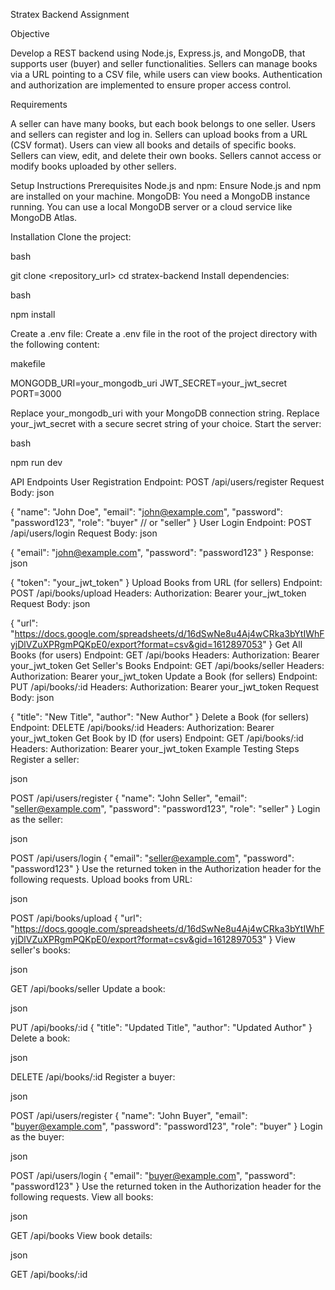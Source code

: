 Stratex Backend Assignment

Objective

Develop a REST backend using Node.js, Express.js, and MongoDB, that supports user (buyer) and seller functionalities. Sellers can manage books via a URL pointing to a CSV file, while users can view books. Authentication and authorization are implemented to ensure proper access control.

Requirements

A seller can have many books, but each book belongs to one seller.
Users and sellers can register and log in.
Sellers can upload books from a URL (CSV format).
Users can view all books and details of specific books.
Sellers can view, edit, and delete their own books.
Sellers cannot access or modify books uploaded by other sellers.

Setup Instructions
Prerequisites
Node.js and npm: Ensure Node.js and npm are installed on your machine.
MongoDB: You need a MongoDB instance running. You can use a local MongoDB server or a cloud service like MongoDB Atlas.

Installation
Clone the project:

bash

git clone <repository_url>
cd stratex-backend
Install dependencies:

bash

npm install

Create a .env file:
Create a .env file in the root of the project directory with the following content:

makefile

MONGODB_URI=your_mongodb_uri
JWT_SECRET=your_jwt_secret
PORT=3000

Replace your_mongodb_uri with your MongoDB connection string.
Replace your_jwt_secret with a secure secret string of your choice.
Start the server:

bash

npm run dev

API Endpoints
User Registration
Endpoint: POST /api/users/register
Request Body:
json

{
"name": "John Doe",
"email": "john@example.com",
"password": "password123",
"role": "buyer" // or "seller"
}
User Login
Endpoint: POST /api/users/login
Request Body:
json

{
"email": "john@example.com",
"password": "password123"
}
Response:
json

{
"token": "your_jwt_token"
}
Upload Books from URL (for sellers)
Endpoint: POST /api/books/upload
Headers:
Authorization: Bearer your_jwt_token
Request Body:
json

{
"url": "https://docs.google.com/spreadsheets/d/16dSwNe8u4Aj4wCRka3bYtIWhFyjDlVZuXPRgmPQKpE0/export?format=csv&gid=1612897053"
}
Get All Books (for users)
Endpoint: GET /api/books
Headers:
Authorization: Bearer your_jwt_token
Get Seller's Books
Endpoint: GET /api/books/seller
Headers:
Authorization: Bearer your_jwt_token
Update a Book (for sellers)
Endpoint: PUT /api/books/:id
Headers:
Authorization: Bearer your_jwt_token
Request Body:
json

{
"title": "New Title",
"author": "New Author"
}
Delete a Book (for sellers)
Endpoint: DELETE /api/books/:id
Headers:
Authorization: Bearer your_jwt_token
Get Book by ID (for users)
Endpoint: GET /api/books/:id
Headers:
Authorization: Bearer your_jwt_token
Example Testing Steps
Register a seller:

json

POST /api/users/register
{
"name": "John Seller",
"email": "seller@example.com",
"password": "password123",
"role": "seller"
}
Login as the seller:

json

POST /api/users/login
{
"email": "seller@example.com",
"password": "password123"
}
Use the returned token in the Authorization header for the following requests.
Upload books from URL:

json

POST /api/books/upload
{
"url": "https://docs.google.com/spreadsheets/d/16dSwNe8u4Aj4wCRka3bYtIWhFyjDlVZuXPRgmPQKpE0/export?format=csv&gid=1612897053"
}
View seller's books:

json

GET /api/books/seller
Update a book:

json

PUT /api/books/:id
{
"title": "Updated Title",
"author": "Updated Author"
}
Delete a book:

json

DELETE /api/books/:id
Register a buyer:

json

POST /api/users/register
{
"name": "John Buyer",
"email": "buyer@example.com",
"password": "password123",
"role": "buyer"
}
Login as the buyer:

json

POST /api/users/login
{
"email": "buyer@example.com",
"password": "password123"
}
Use the returned token in the Authorization header for the following requests.
View all books:

json

GET /api/books
View book details:

json

GET /api/books/:id
